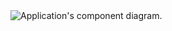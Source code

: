 
<img src="https://github.com/jfpalchak/merch-site/blob/main/src/img/merch-diagram-v1.png" alt="Application's component diagram." />